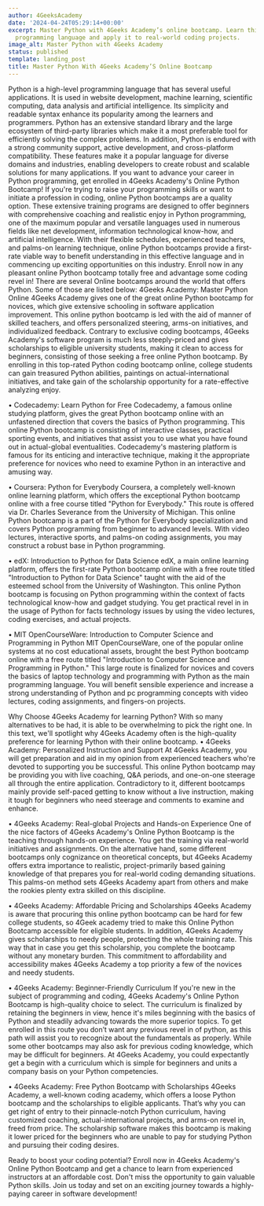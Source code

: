 ```yaml
---
author: 4GeeksAcademy
date: '2024-04-24T05:29:14+00:00'
excerpt: Master Python with 4Geeks Academy’s online bootcamp. Learn this powerful
  programming language and apply it to real-world coding projects.
image_alt: Master Python with 4Geeks Academy
status: published
template: landing_post
title: Master Python With 4Geeks Academy’S Online Bootcamp
---
```

Python is a high-level programming language that has several useful applications. It is used in website development, machine learning, scientific computing, data analysis and artificial intelligence. Its simplicity and readable syntax enhance its popularity among the learners and programmers. Python has an extensive standard library and the large ecosystem of third-party libraries which make it a most preferable tool for efficiently solving the complex problems. In addition, Python is endured with a strong community support, active development, and cross-platform compatibility. These features make it a popular language for diverse domains and industries, enabling developers to create robust and scalable solutions for many applications. If you want to advance your career in Python programming, get enrolled in 4Geeks Academy's Online Python Bootcamp!
If you're trying to raise your programming skills or want to initiate a profession in coding, online Python bootcamps are a quality option. These extensive training programs are designed to offer beginners with comprehensive coaching and realistic enjoy in Python programming, one of the maximum popular and versatile languages used in numerous fields like net development, information technological know-how, and artificial intelligence. With their flexible schedules, experienced teachers, and palms-on learning technique, online Python bootcamps provide a first-rate viable way to benefit understanding in this effective language and in commencing up exciting opportunities on this industry. Enroll now in any pleasant online Python bootcamp totally free and advantage some coding revel in!
There are several Online bootcamps around the world that offers Python. Some of those are listed below:
4Geeks Academy: Master Python Online
4Geeks Academy gives one of the great online Python bootcamp for novices, which give extensive schooling in software application improvement. This online python bootcamp is led with the aid of manner of skilled teachers, and offers personalized steering, arms-on initiatives, and individualized feedback. Contrary to exclusive coding bootcamps, 4Geeks Academy's software program is much less steeply-priced and gives scholarships to eligible university students, making it clean to access for beginners, consisting of those seeking a free online Python bootcamp. By enrolling in this top-rated Python coding bootcamp online, college students can gain treasured Python abilities, paintings on actual-international initiatives, and take gain of the scholarship opportunity for a rate-effective analyzing enjoy. 
 
•	Codecademy: Learn Python for Free
Codecademy, a famous online studying platform, gives the great Python bootcamp online with an unfastened direction that covers the basics of Python programming. This online Python bootcamp is consisting of interactive classes, practical sporting events, and initiatives that assist you to use what you have found out in actual-global eventualities. Codecademy's mastering platform is famous for its enticing and interactive technique, making it the appropriate preference for novices who need to examine Python in an interactive and amusing way.
 
•	Coursera: Python for Everybody
Coursera, a completely well-known online learning platform, which offers the exceptional Python bootcamp online with a free course titled "Python for Everybody." This route is offered via Dr. Charles Severance from the University of Michigan. This online Python bootcamp is a part of the Python for Everybody specialization and covers Python programming from beginner to advanced levels. With video lectures, interactive sports, and palms-on coding assignments, you may construct a robust base in Python programming.
 
•	edX: Introduction to Python for Data Science
edX, a main online learning platform, offers the first-rate Python bootcamp online with a free route titled "Introduction to Python for Data Science" taught with the aid of the esteemed school from the University of Washington. This online Python bootcamp is focusing on Python programming within the context of facts technological know-how and gadget studying. You get practical revel in in the usage of Python for facts technology issues by using the video lectures, coding exercises, and actual projects.
 
•	MIT OpenCourseWare: Introduction to Computer Science and Programming in Python
MIT OpenCourseWare, one of the popular online systems at no cost educational assets, brought the best Python bootcamp online with a free route titled "Introduction to Computer Science and Programming in Python." This large route is finalized for novices and covers the basics of laptop technology and programming with Python as the main programming language. You will benefit sensible experience and increase a strong understanding of Python and pc programming concepts with video lectures, coding assignments, and fingers-on projects.

Why Choose 4Geeks Academy for learning Python?
With so many alternatives to be had, it is able to be overwhelming to pick the right one. In this text, we'll spotlight why 4Geeks Academy often is the high-quality preference for learning Python with their online bootcamp.
•	4Geeks Academy: Personalized Instruction and Support
At 4Geeks Academy, you will get preparation and aid in my opinion from experienced teachers who're devoted to supporting you be successful. This online Python bootcamp may be providing you with live coaching, Q&A periods, and one-on-one steerage all through the entire application. Contradictory to it, different bootcamps mainly provide self-paced getting to know without a live instruction, making it tough for beginners who need steerage and comments to examine and enhance. 
 
•	4Geeks Academy: Real-global Projects and Hands-on Experience
One of the nice factors of 4Geeks Academy's Online Python Bootcamp is the teaching through hands-on experience. You get the training via real-world initiatives and assignments. On the alternative hand, some different bootcamps only cognizance on theoretical concepts, but 4Geeks Academy offers extra importance to realistic, project-primarily based gaining knowledge of that prepares you for real-world coding demanding situations. This palms-on method sets 4Geeks Academy apart from others and make the rookies plenty extra skilled on this discipline.
 
•	4Geeks Academy: Affordable Pricing and Scholarships 
4Geeks Academy is aware that procuring this online python bootcamp can be hard for few college students, so 4Geek academy tried to make this Online Python Bootcamp accessible for eligible students. In addition, 4Geeks Academy gives scholarships to needy people, protecting the whole training rate. This way that in case you get this scholarship, you complete the bootcamp without any monetary burden. This commitment to affordability and accessibility makes 4Geeks Academy a top priority a few of the novices and needy students.
 
•	4Geeks Academy: Beginner-Friendly Curriculum
If you're new in the subject of programming and coding, 4Geeks Academy's Online Python Bootcamp is high-quality choice to select. The curriculum is finalized by retaining the beginners in view, hence it's miles beginning with the basics of Python and steadily advancing towards the more superior topics. To get enrolled in this route you don’t want any previous revel in of python, as this path will assist you to recognize about the fundamentals as properly. While some other bootcamps may also ask for previous coding knowledge, which may be difficult for beginners. At 4Geeks Academy, you could expectantly get a begin with a curriculum which is simple for beginners and units a company basis on your Python competencies.
 
•	4Geeks Academy: Free Python Bootcamp with Scholarships
4Geeks Academy, a well-known coding academy, which offers a loose Python bootcamp and the scholarships to eligible applicants. That’s why you can get right of entry to their pinnacle-notch Python curriculum, having customized coaching, actual-international projects, and arms-on revel in, freed from price. The scholarship software makes this bootcamp is making it lower priced for the beginners who are unable to pay for studying Python and pursuing their coding desires.
 
Ready to boost your coding potential? Enroll now in 4Geeks Academy's Online Python Bootcamp and get a chance to learn from experienced instructors at an affordable cost. Don't miss the opportunity to gain valuable Python skills. Join us today and set on an exciting journey towards a highly-paying career in software development!